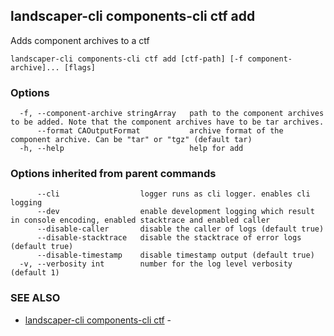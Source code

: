 ## landscaper-cli components-cli ctf add

Adds component archives to a ctf

```
landscaper-cli components-cli ctf add [ctf-path] [-f component-archive]... [flags]
```

### Options

```
  -f, --component-archive stringArray   path to the component archives to be added. Note that the component archives have to be tar archives.
      --format CAOutputFormat           archive format of the component archive. Can be "tar" or "tgz" (default tar)
  -h, --help                            help for add
```

### Options inherited from parent commands

```
      --cli                  logger runs as cli logger. enables cli logging
      --dev                  enable development logging which result in console encoding, enabled stacktrace and enabled caller
      --disable-caller       disable the caller of logs (default true)
      --disable-stacktrace   disable the stacktrace of error logs (default true)
      --disable-timestamp    disable timestamp output (default true)
  -v, --verbosity int        number for the log level verbosity (default 1)
```

### SEE ALSO

* [landscaper-cli components-cli ctf](landscaper-cli_components-cli_ctf.md)	 - 


